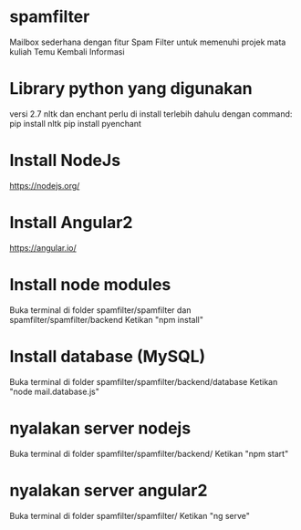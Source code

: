 # spamfilter
Mailbox sederhana dengan fitur Spam Filter untuk memenuhi projek mata kuliah Temu Kembali Informasi

# Library python yang digunakan
versi 2.7
nltk dan enchant perlu di install terlebih dahulu dengan command:
pip install nltk
pip install pyenchant

# Install NodeJs
https://nodejs.org/

# Install Angular2 
https://angular.io/

# Install node modules
Buka terminal di folder spamfilter/spamfilter dan spamfilter/spamfilter/backend
Ketikan "npm install"

# Install database (MySQL)
Buka terminal di folder spamfilter/spamfilter/backend/database
Ketikan "node mail.database.js"

# nyalakan server nodejs
Buka terminal di folder spamfilter/spamfilter/backend/
Ketikan "npm start"

# nyalakan server angular2
Buka terminal di folder spamfilter/spamfilter/
Ketikan "ng serve"